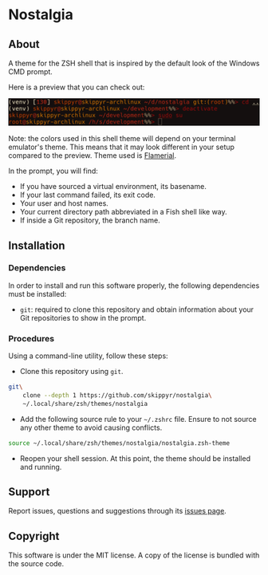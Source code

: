 # Nostalgia

## About

A theme for the ZSH shell that is inspired by the default look of the Windows CMD prompt.

Here is a preview that you can check out:

![](preview.png)

Note: the colors used in this shell theme will depend on your terminal emulator's theme. This means that it may look different in your setup compared to the preview. Theme used is [Flamerial](https://github.com/skippyr/flamerial).

In the prompt, you will find:

- If you have sourced a virtual environment, its basename.
- If your last command failed, its exit code.
- Your user and host names.
- Your current directory path abbreviated in a Fish shell like way.
- If inside a Git repository, the branch name.

## Installation

### Dependencies

In order to install and run this software properly, the following dependencies must be installed:

- `git`: required to clone this repository and obtain information about your Git repositories to show in the prompt.

### Procedures

Using a command-line utility, follow these steps:

- Clone this repository using `git`.

```bash
git\
    clone --depth 1 https://github.com/skippyr/nostalgia\
    ~/.local/share/zsh/themes/nostalgia
```

- Add the following source rule to your `~/.zshrc` file. Ensure to not source any other theme to avoid causing conflicts.

```bash
source ~/.local/share/zsh/themes/nostalgia/nostalgia.zsh-theme
```

- Reopen your shell session. At this point, the theme should be installed and running.

## Support

Report issues, questions and suggestions through its [issues page](https://github.com/skippyr/nostalgia/issues).

## Copyright

This software is under the MIT license. A copy of the license is bundled with the source code.
